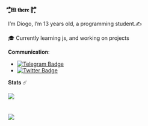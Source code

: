 #### _۪۪ۗۗۖ۫۫̉̑̐𝐇𝐢 𝐭𝐡𝐞𝐫𝐞 👋۪۪ۗۗۖ۫۫̉̑̐
<p>
<p>
I’m Diogo, I’m 13 years old, a programming student.✍️
<p>
🎓 Currently learning js, and working on projects
<p>

𝐂𝐨𝐦𝐦𝐮𝐧𝐢𝐜𝐚𝐭𝐢𝐨𝐧:
-  [![Telegram Badge](https://img.shields.io/badge/-Telegram-blue)](https://telegram.me/diogosouzaa)
⠀⠀⠀⠀⠀⠀⠀⠀
- [![Twitter Badge](https://img.shields.io/twitter/follow/diogos0uza?style=social)](https://twitter.com/diogos0uza)


𝐒𝐭𝐚𝐭𝐬 ☄️

![](https://komarev.com/ghpvc/?username=dsogo&color=green)
<h1>
<img src="https://github-readme-stats.vercel.app/api?username=dsogo&theme=dark&show_icons=true">
</h1>


